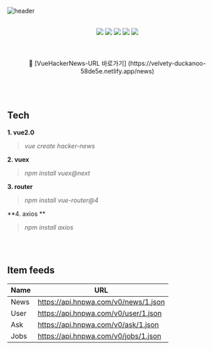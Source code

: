 ![header](https://capsule-render.vercel.app/api?type=waving&color=timeGradient&text=API를%20사용하여%Vue-Hacker-News%20구현📰&animation=twinkling&fontSize=23&fontAlignY=40&fontAlign=70&height=250&width=1325&align=center)
<br>
<br>
<div align="center">
  <img src="https://img.shields.io/badge/Vue.js-4FC08D?style=flat&logo= vuedotjs&logoColor=#fff"/>
  <img src="https://img.shields.io/badge/axios-412991?style=flat&logo=axios&logoColor=#5A29E4"/>
  <img src="https://img.shields.io/badge/html5-E34F26?style=flat&logo=html5&logoColor=white"/>
  <img src="https://img.shields.io/badge/css-1572B6?style=flat&logo=css3&logoColor=#fff"/>
  <img src="https://img.shields.io/badge/javascript-F7DF1E?style=flat&logo=javascript&logoColor=white"/>
</div>
<br>
<br>
<br>

<div align="center"">
🔗 [VueHackerNews-URL 바로가기]  (https://velvety-duckanoo-58de5e.netlify.app/news)
</div>
<br>
<br>
<br>

## Tech
**1. vue2.0**<br>
>*vue create hacker-news*<br>

**2. vuex**<br>
>*npm install vuex@next*

**3. router**<br>
>*npm install vue-router@4*

**4. axios **<br>
>*npm install axios*

<br>
<br>

## Item feeds

| Name | URL |
| --- | --- |
| News| https://api.hnpwa.com/v0/news/1.json |
| User | https://api.hnpwa.com/v0/user/1.json |
| Ask | https://api.hnpwa.com/v0/ask/1.json |
| Jobs | https://api.hnpwa.com/v0/jobs/1.json |


<br>
<br>
